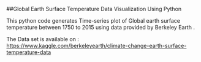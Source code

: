 
##Global Earth Surface Temperature Data Visualization Using Python


This python code generates Time-series plot of Global earth surface temperature between 1750 to 2015 using data provided by Berkeley Earth .


The Data set is available on : https://www.kaggle.com/berkeleyearth/climate-change-earth-surface-temperature-data





